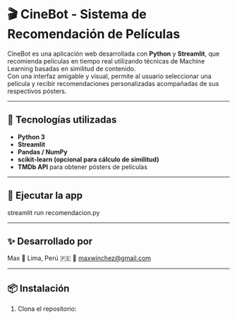 # 🎬 CineBot - Sistema de Recomendación de Películas

CineBot es una aplicación web desarrollada con **Python** y **Streamlit**, que recomienda películas en tiempo real utilizando técnicas de Machine Learning basadas en similitud de contenido.  
Con una interfaz amigable y visual, permite al usuario seleccionar una película y recibir recomendaciones personalizadas acompañadas de sus respectivos pósters.

---

## 🚀 Tecnologías utilizadas

- **Python 3**
- **Streamlit**
- **Pandas / NumPy**
- **scikit-learn (opcional para cálculo de similitud)**
- **TMDb API** para obtener pósters de películas

---


## 🧠 Ejecutar la app

streamlit run recomendacion.py

---

## ✨ Desarrollado por

Max
📍 Lima, Perú 🇵🇪
📧 maxwinchez@gmail.com

---

## 📦 Instalación

1. Clona el repositorio:


